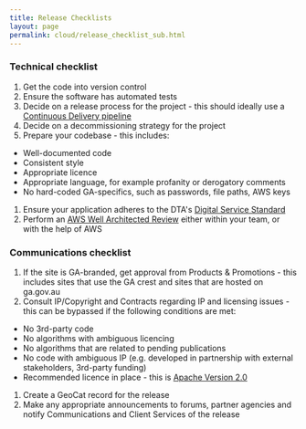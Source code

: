 ```yaml
---
title: Release Checklists
layout: page
permalink: cloud/release_checklist_sub.html
---
```


### Technical checklist

1. Get the code into version control
1. Ensure the software has automated tests
1. Decide on a release process for the project - this should ideally use a [Continuous Delivery pipeline](setting_up_cd_sub.html)
1. Decide on a decommissioning strategy for the project
1. Prepare your codebase - this includes:
  * Well-documented code
  * Consistent style
  * Appropriate licence
  * Appropriate language, for example profanity or derogatory comments
  * No hard-coded GA-specifics, such as passwords, file paths, AWS keys
1. Ensure your application adheres to the DTA's [Digital Service Standard](https://www.dta.gov.au/standard/)
1. Perform an [AWS Well Architected Review](https://d0.awsstatic.com/whitepapers/architecture/AWS_Well-Architected_Framework.pdf) either within your team, or with the help of AWS

### Communications checklist

1. If the site is GA-branded, get approval from Products & Promotions - this includes sites that use the GA crest and sites that are hosted on ga.gov.au
1. Consult IP/Copyright and Contracts regarding IP and licensing issues - this can be bypassed if the following conditions are met:
  * No 3rd-party code
  * No algorithms with ambiguous licencing
  * No algorithms that are related to pending publications
  * No code with ambiguous IP (e.g. developed in partnership with external stakeholders, 3rd-party funding)
  * Recommended licence in place - this is [Apache Version 2.0](https://www.apache.org/licenses/LICENSE-2.0)
1. Create a GeoCat record for the release 
1. Make any appropriate announcements to forums, partner agencies and notify Communications and Client Services of the release

